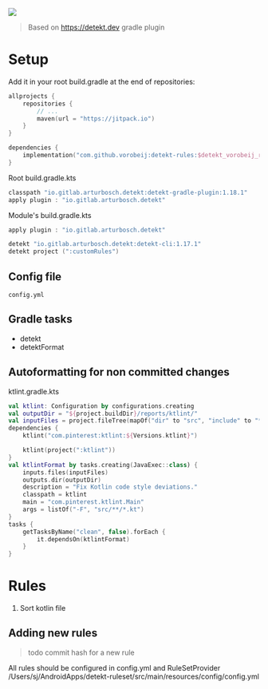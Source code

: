 [![](https://jitpack.io/v/vorobeij/detekt-rules.svg)](https://jitpack.io/#vorobeij/detekt-rules)

> Based on https://detekt.dev gradle plugin

# Setup

Add it in your root build.gradle at the end of repositories:
```kotlin
allprojects {
    repositories {
        // ...
        maven(url = "https://jitpack.io")
    }
}
```

```kotlin
dependencies {
    implementation("com.github.vorobeij:detekt-rules:$detekt_vorobeij_ruleset")
}
```

Root build.gradle.kts

```kotlin
classpath "io.gitlab.arturbosch.detekt:detekt-gradle-plugin:1.18.1"
apply plugin : "io.gitlab.arturbosch.detekt"
```

Module's build.gradle.kts

```kotlin
apply plugin : "io.gitlab.arturbosch.detekt"

detekt "io.gitlab.arturbosch.detekt:detekt-cli:1.17.1"
detekt project (":customRules")
```

## Config file

`config.yml`

## Gradle tasks

- detekt
- detektFormat

## Autoformatting for non committed changes

ktlint.gradle.kts

```kotlin
val ktlint: Configuration by configurations.creating
val outputDir = "${project.buildDir}/reports/ktlint/"
val inputFiles = project.fileTree(mapOf("dir" to "src", "include" to "**/*.kt"))
dependencies {
    ktlint("com.pinterest:ktlint:${Versions.ktlint}")

    ktlint(project(":ktlint"))
}
val ktlintFormat by tasks.creating(JavaExec::class) {
    inputs.files(inputFiles)
    outputs.dir(outputDir)
    description = "Fix Kotlin code style deviations."
    classpath = ktlint
    main = "com.pinterest.ktlint.Main"
    args = listOf("-F", "src/**/*.kt")
}
tasks {
    getTasksByName("clean", false).forEach {
        it.dependsOn(ktlintFormat)
    }
}
```

# Rules

1. Sort kotlin file

## Adding new rules

> todo commit hash for a new rule

All rules should be configured in config.yml and RuleSetProvider
/Users/sj/AndroidApps/detekt-ruleset/src/main/resources/config/config.yml
